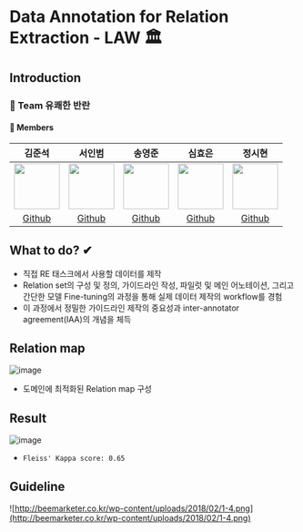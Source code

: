 # Data Annotation for Relation Extraction - LAW 🏛

## Introduction

### 🤪 Team 유쾌한 반란 

#### 🔅 Members  

김준석|서인범|송영준|심효은|정시현|
:-:|:-:|:-:|:-:|:-:
<img src='https://avatars.githubusercontent.com/u/71753257?v=4' height=80 width=80px></img>|<img src='https://avatars.githubusercontent.com/u/92137358?v=4' height=80 width=80px></img>|<img src='https://avatars.githubusercontent.com/u/55626702?v=4' height=80 width=80px></img>|<img src='https://avatars.githubusercontent.com/u/62679143?v=4' height=80 width=80px></img>|<img src='https://user-images.githubusercontent.com/46811558/157460704-6a5ac09f-fe71-4dd3-b30a-f2fa347b08d2.jpg' height=80 width=80px></img>
[Github](https://github.com/junseok0408)|[Github](https://github.com/inbeomi)|[Github](https://github.com/addadda15)|[Github](https://github.com/hyoeun98)|[Github](https://github.com/jungsiroo)


## What to do? ✔

* 직접 RE 태스크에서 사용할 데이터를 제작
* Relation set의 구성 및 정의, 가이드라인 작성, 파일럿 및 메인 어노테이션, 그리고 간단한 모델 Fine-tuning의 과정을 통해 실제 데이터 제작의 workflow를 경험
* 이 과정에서 정밀한 가이드라인 제작의 중요성과 inter-annotator agreement(IAA)의 개념을 체득 
## Relation map
![image](https://user-images.githubusercontent.com/62679143/173300588-ca5bcdff-beff-4ef8-97be-c5f3e278faf1.png)
- 도메인에 최적화된 Relation map 구성
## Result
![image](https://user-images.githubusercontent.com/62679143/173300371-2bbd2b07-f2ed-40cf-b972-f06ad3d8d457.png)
- `Fleiss' Kappa score: 0.65`

## Guideline
![http://beemarketer.co.kr/wp-content/uploads/2018/02/1-4.png](http://beemarketer.co.kr/wp-content/uploads/2018/02/1-4.png)

